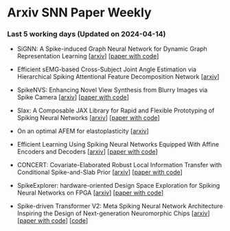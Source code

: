 # Arxiv SNN Paper Weekly


 ### **Last 5 working days (Updated on 2024-04-14)** 


- SiGNN: A Spike-induced Graph Neural Network for Dynamic Graph Representation Learning [[arxiv](https://arxiv.org/abs/2404.07941)] [[paper with code](https://paperswithcode.com/paper/signn-a-spike-induced-graph-neural-network)]

- Efficient sEMG-based Cross-Subject Joint Angle Estimation via Hierarchical Spiking Attentional Feature Decomposition Network [[arxiv](https://arxiv.org/abs/2404.07517)]

- SpikeNVS: Enhancing Novel View Synthesis from Blurry Images via Spike Camera [[arxiv](https://arxiv.org/abs/2404.06710)] [[paper with code](https://paperswithcode.com/paper/spikenvs-enhancing-novel-view-synthesis-from)]

- Slax: A Composable JAX Library for Rapid and Flexible Prototyping of Spiking Neural Networks [[arxiv](https://arxiv.org/abs/2404.05807)] [[paper with code](https://paperswithcode.com/paper/slax-a-composable-jax-library-for-rapid-and)]

- On an optimal AFEM for elastoplasticity [[arxiv](https://arxiv.org/abs/2404.05395)]

- Efficient Learning Using Spiking Neural Networks Equipped With Affine Encoders and Decoders [[arxiv](https://arxiv.org/abs/2404.04549)] [[paper with code](https://paperswithcode.com/paper/efficient-learning-using-spiking-neural)]

- CONCERT: Covariate-Elaborated Robust Local Information Transfer with Conditional Spike-and-Slab Prior [[arxiv](https://arxiv.org/abs/2404.03764)] [[paper with code](https://paperswithcode.com/paper/concert-covariate-elaborated-robust-local)]

- SpikeExplorer: hardware-oriented Design Space Exploration for Spiking Neural Networks on FPGA [[arxiv](https://arxiv.org/abs/2404.03714)] [[paper with code](https://paperswithcode.com/paper/spikeexplorer-hardware-oriented-design-space)]

- Spike-driven Transformer V2: Meta Spiking Neural Network Architecture Inspiring the Design of Next-generation Neuromorphic Chips [[arxiv](https://arxiv.org/abs/2404.03663)] [[paper with code](https://paperswithcode.com/paper/spike-driven-transformer-v2-meta-spiking)] [[code](https://github.com/biclab/spike-driven-transformer-v2)]

